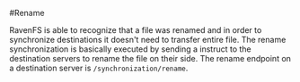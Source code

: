 ﻿#Rename

RavenFS is able to recognize that a file was renamed and in order to synchronize destinations it doesn't need to transfer entire file. The rename synchronization is basically executed by sending a instruct to the destination servers
to rename the file on their side. The rename endpoint on a destination server is `/synchronization/rename`.